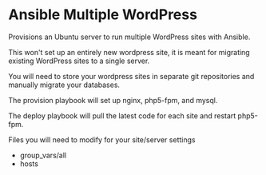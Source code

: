 # Ansible Multiple WordPress

Provisions an Ubuntu server to run multiple WordPress sites with Ansible.

This won't set up an entirely new wordpress site, it is meant for migrating existing WordPress sites to a single server.

You will need to store your wordpress sites in separate git repositories and manually migrate your databases.

The provision playbook will set up nginx, php5-fpm, and mysql.

The deploy playbook will pull the latest code for each site and restart php5-fpm.

Files you will need to modify for your site/server settings

* group_vars/all
* hosts
